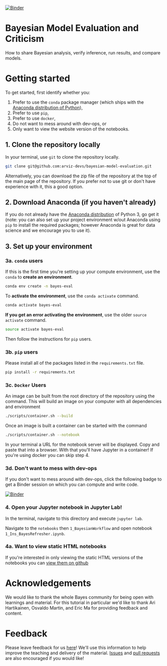 [![Binder](https://mybinder.org/badge.svg)](https://mybinder.org/v2/gh/arviz-devs/bayesian-model-evaluation/master)

# Bayesian Model Evaluation and Criticism

How to share Bayesian analysis, verify inference, run results, and compare models.

# Getting started

To get started, first identify whether you:

1. Prefer to use the `conda` package manager (which ships with the [Anaconda distribution of Python](https://www.anaconda.com/)), 
2. Prefer to use `pip`,
3. Prefer to use `docker`,
4. Do not want to mess around with dev-ops, or
5. Only want to view the website version of the notebooks.

## 1. Clone the repository locally

In your terminal, use `git` to clone the repository locally.

```bash
git clone git@github.com:arviz-devs/bayesian-model-evaluation.git 
```

Alternatively, you can download the zip file of the repository at the top of the main page of the repository. If you prefer not to use git or don't have experience with it, this a good option.

## 2. Download Anaconda (if you haven't already)

If you do not already have the [Anaconda distribution](https://www.anaconda.com/download/) of Python 3, go get it (note: you can also set up your project environment w/out Anaconda using `pip` to install the required packages; however Anaconda is great for data science and we encourage you to use it).

## 3. Set up your environment

### 3a. `conda` users

If this is the first time you're setting up your compute environment, use the `conda` to **create an environment**.

```bash
conda env create -n bayes-eval
```

To **activate the environment**, use the `conda activate` command.

```bash
conda activate bayes-eval
```

**If you get an error activating the environment**, use the older `source activate` command.

```bash
source activate bayes-eval
```

Then follow the instructions for `pip` users.

### 3b. `pip` users

Please install all of the packages listed in the `requirements.txt` file.

```bash
pip install -r requirements.txt
```

### 3c. `Docker` Users

An image can be built from the root directory of the repository using the command.
This will build an image on your computer with all dependencies and environment
```bash
./scripts/container.sh --build
```

Once an image is built a container can be started with the command
```bash
./scripts/container.sh --notebook
```

In your terminal a URL for the notebook server will be displayed. Copy
and paste that into a browser. With that you'll have Jupyter in a container!
If you're using docker you can skip step 4.

### 3d. Don't want to mess with dev-ops

If you don't want to mess around with dev-ops, click the following badge to get a Binder session on which you can compute and write code.

[![Binder](https://mybinder.org/badge.svg)](https://mybinder.org/v2/gh/arviz-devs/bayesian-model-evaluation/master)


### 4. Open your Jupyter notebook in Jupyter Lab!

In the terminal, navigate to this directory and execute `jupyter lab`.

Navigate to the `notebooks` then `1_BayesianWorkflow` and open notebook 
`1_Ins_BayesRefresher.ipynb`.

### 4a. Want to view static HTML notebooks

If you're interested in only viewing the static HTML versions of the notebooks 
you can [view them on github](https://github.com/arviz-devs/bayesian-model-evaluation/tree/master/notebooks)

# Acknowledgements
We would like to thank the whole Bayes community for being open with
learnings and material. For this tutorial in particular we'd like to thank
Ari Hartikainen, Osvaldo Martin, and Eric Ma for providing feedback and content.

# Feedback

Please leave feedback for us [here](https://forms.gle/cUStHUo5k9yZcrUn9)! 
We'll use this information to help improve the teaching and delivery of the material.
[Issues](https://github.com/arviz-devs/bayesian-model-evaluation/issues) and [pull requests](https://github.com/arviz-devs/bayesian-model-evaluation/pulls) are also encouraged if you would like!


